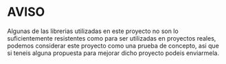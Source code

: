 # AVISO

Algunas de las librerias utilizadas en este proyecto no son lo 
suficientemente resistentes como para ser utilizadas en proyectos reales,
podemos considerar este proyecto como una prueba de concepto, asi que 
si teneis alguna propuesta para mejorar dicho proyecto podeis enviarmela.
